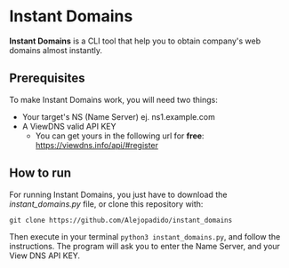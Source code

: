 # Instant Domains
**Instant Domains** is a CLI tool that help you to obtain company's web domains almost instantly.

## Prerequisites

To make Instant Domains work, you will need two things:

  * Your target's NS (Name Server) ej. ns1.example.com
  * A ViewDNS valid API KEY
    * You can get yours in the following url for **free**: https://viewdns.info/api/#register

## How to run

For running Instant Domains, you just have to download the *instant_domains.py* file, or clone this repository with: 

`git clone https://github.com/Alejopadido/instant_domains`

Then execute in your terminal `python3 instant_domains.py`, and follow the instructions. The program will ask you to enter the Name Server, and your View DNS API KEY.

